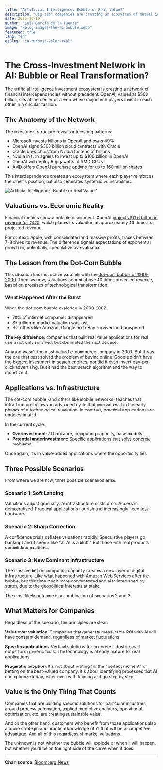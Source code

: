 ```yaml
---
title: "Artificial Intelligence: Bubble or Real Value?"
description: "Big tech companies are creating an ecosystem of mutual investments valued in trillions. Analysis of current dynamics and lessons from the dot-com bubble."
date: 2025-10-10
author: "Luis García de la Fuente"
image: "/blog-images/the-ai-bubble.webp"
featured: true
lang: "en"
esSlug: "ia-burbuja-valor-real"
---
```


# The Cross-Investment Network in AI: Bubble or Real Transformation?

The artificial intelligence investment ecosystem is creating a network of financial interdependencies without precedent. OpenAI, valued at $500 billion, sits at the center of a web where major tech players invest in each other in a circular fashion.

## The Anatomy of the Network

The investment structure reveals interesting patterns:

- Microsoft invests billions in OpenAI and owns 49%
- OpenAI signs $300 billion cloud contracts with Oracle
- Oracle buys chips from Nvidia for tens of billions
- Nvidia in turn agrees to invest up to $100 billion in OpenAI
- OpenAI will deploy 6 gigawatts of AMD GPUs
- AMD offers OpenAI purchase options for up to 160 million shares

This interdependence creates an ecosystem where each player reinforces the other's position, but also generates systemic vulnerabilities.

<img src="/blog-images/ai-self-funding-bubble.webp" alt="Artificial Intelligence: Bubble or Real Value?">


## Valuations vs. Economic Reality

Financial metrics show a notable disconnect. OpenAI <a href="https://www.reuters.com/technology/artificial-intelligence/openai-projects-over-11-billion-revenue-next-year-report-2024-09-26/" target="_blank" rel="nofollow">projects $11.6 billion in revenue for 2025</a>, which places its valuation at approximately 43 times its projected revenue.

For context: Apple, with consolidated and massive profits, trades between 7-8 times its revenue. The difference signals expectations of exponential growth or, potentially, speculative overvaluation.

## The Lesson from the Dot-Com Bubble

This situation has instructive parallels with the <a href="https://en.wikipedia.org/wiki/Dot-com_bubble" target="_blank" rel="nofollow">dot-com bubble of 1999-2000</a>. Then, as now, valuations soared above 40 times projected revenue, based on promises of technological transformation.

### What Happened After the Burst

When the dot-com bubble exploded in 2000-2002:

- 78% of internet companies disappeared
- $5 trillion in market valuation was lost
- But others like Amazon, Google and eBay survived and prospered

**The key difference**: companies that built real value applications for real users not only survived, but dominated the next decade.

Amazon wasn't the most valued e-commerce company in 2000. But it was the one that best solved the problem of buying online. Google didn't have the biggest investment in search engines, nor did it even invent pay-per-click advertising. But it had the best search algorithm and the way to monetize it.

## Applications vs. Infrastructure

The dot-com bubble -and others like mobile networks- teaches that infrastructure follows an advanced cycle that overvalues it in the early phases of a technological revolution. In contrast, practical applications are underestimated.

In the current cycle:
- **Overinvestment**: AI hardware, computing capacity, base models.
- **Potential underinvestment**: Specific applications that solve concrete problems.

Once again, it's in value-added applications where the opportunity lies.

## Three Possible Scenarios

From where we are now, three possible scenarios arise:

### Scenario 1: Soft Landing
Valuations adjust gradually. AI infrastructure costs drop. Access is democratized. Practical applications flourish and increasingly need less hardware.

### Scenario 2: Sharp Correction
A confidence crisis deflates valuations rapidly. Speculative players go bankrupt and it seems like "all AI is a bluff." But those with real products consolidate positions.

### Scenario 3: New Dominant Infrastructure
The massive bet on computing capacity creates a new layer of digital infrastructure. Like what happened with Amazon Web Services after the bubble, but this time much more concentrated and also intervened by states, due to the geopolitical interests at stake.

The most likely outcome is a combination of scenarios 2 and 3.

## What Matters for Companies

Regardless of the scenario, the principles are clear:

**Value over valuation**: Companies that generate measurable ROI with AI will have constant demand, regardless of market fluctuations.

**Specific applications**: Vertical solutions for concrete industries will outperform generic tools. The technology is already mature for real applications.

**Pragmatic adoption**: It's not about waiting for the "perfect moment" or betting on the best-valued company. It's about identifying processes that AI can optimize today; enter even with training and go step by step.

## Value is the Only Thing That Counts

Companies that are building specific solutions for particular industries around process automation, applied predictive analytics, operational optimization, etc. are creating sustainable value.

And on the other hand, customers who benefit from those applications also acquire strategic and practical knowledge of AI that will be a competitive advantage. And all of this regardless of market valuations.

The unknown is not whether the bubble will explode or when it will happen, but whether you'll be on the right side of the curve when it does.

---

**Chart source:** <a href="https://www.bloomberg.com/" target="_blank" rel="nofollow">Bloomberg News</a>
